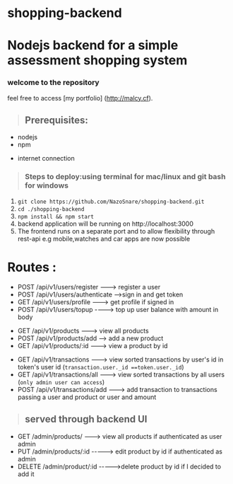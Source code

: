 # shopping-backend

Nodejs backend for a simple assessment shopping system
============================

### welcome to the repository

feel free to access [my portfolio] (http://malcy.cf).

> ## Prerequisites:
* nodejs
* npm
+ internet connection
>

> ### **Steps to deploy:using terminal for mac/linux and git bash for windows**
1. `git clone https://github.com/NazoSnare/shopping-backend.git`
2. `cd ./shopping-backend`
3. `npm install && npm start`
4. backend application will be running on http://localhost:3000
5. The frontend runs on a separate port and to allow flexibility through rest-api e.g mobile,watches and car apps are now possible

# Routes :
* POST /api/v1/users/register ---> register a user
* POST /api/v1/users/authenticate -->sign in and get token
* GET /api/v1/users/profile ---> get profile if signed in
* POST /api/v1/users/topup ----> top up user balance with amount in body
>
* GET /api/v1/products ---> view all products
* POST /api/v1/products/add --> add a new product
* GET /api/v1/products/:id ---> view a product by id
>

* GET /api/v1/transactions ---> view sorted transactions by user's id in token's user id (`transaction.user._id ==token.user._id`)
* GET /api/v1/transactions/all ---> view sorted transactions by all users (`only admin user can access`)
* POST /api/v1/transactions/add ---> add transaction to transactions passing a user and product or user and amount
> ## **served through backend UI**  
* GET /admin/products/ ---> view all products if authenticated as user admin
* PUT /admin/products/:id -----> edit product by id if authenticated as admin
* DELETE /admin/product/:id ----->delete product by id if I decided to add it
